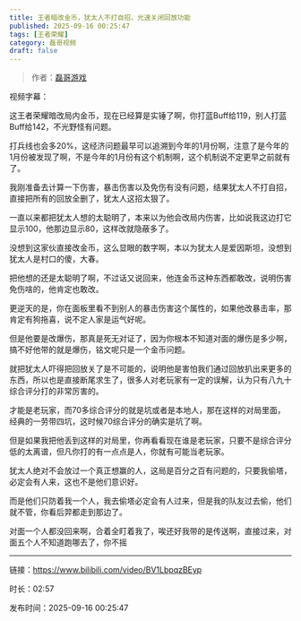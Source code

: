 ```yaml
---
title: 王者暗改金币，犹太人不打自招，光速关闭回放功能
published: 2025-09-16 00:25:47
tags: [王者荣耀]
category: 磊哥视频
draft: false
---
```



> 作者：[磊哥游戏](https://space.bilibili.com/268941858?spm_id_from=333.788.upinfo.head.click)

视频字幕：

这王者荣耀暗改局内金币，现在已经算是实锤了啊，你打蓝Buff给119，别人打蓝Buff给142，不光野怪有问题。

打兵线也会多20%，这经济问题最早可以追溯到今年的1月份啊，注意了是今年的1月份被发现了啊，不是今年的1月份有这个机制啊，这个机制说不定更早之前就有了。

我刚准备去计算一下伤害，暴击伤害以及免伤有没有问题，结果犹太人不打自招，直接把所有的回放全删了，犹太人这招太狠了。

一直以来都把犹太人想的太聪明了，本来以为他会改局内伤害，比如说我这边打它显示100，他那边显示80，这样改就隐蔽多了。

没想到这家伙直接改金币，这么显眼的数字啊，本以为犹太人是爱因斯坦，没想到犹太人是村口的傻，大春。

把他想的还是太聪明了啊，不过话又说回来，他连金币这种东西都敢改，说明伤害免伤啥的，他肯定也敢改。

更逆天的是，你在面板里看不到别人的暴击伤害这个属性的，如果他改暴击率，那肯定有狗拖喜，说不定人家是运气好呢。

但是他要是改爆伤，那真是死无对证了，因为你根本不知道对面的爆伤是多少啊，搞不好他带的就是爆伤，铭文呢只是一个金币问题。

就把犹太人吓得把回放关了是不可能的，说明他是害怕我们通过回放扒出来更多的东西，所以也是直接断尾求生了，很多人对老玩家有一定的误解，认为只有八九十综合评分打的非常厉害的。

才能是老玩家，而70多综合评分的就是坑或者是本地人，那在这样的对局里面，经典的一劳带四坑，这时候70综合评分的确实是坑了啊。

但是如果我把他丢到这样的对局里，你再看看现在谁是老玩家，只要不是综合评分低的太离谱，但凡你打的有一点点是人，你就有可能当老玩家。

犹太人绝对不会放过一个真正想赢的人，这局是百分之百有问题的，只要我偷塔，必定会有人来，这也不是他们意识好。

而是他们只防着我一个人，我去偷塔必定会有人过来，但是我的队友过去偷，他们就不管，你看后羿都走到那边了。

对面一个人都没回来啊，合着全盯着我了，唉还好我带的是传送啊，直接过来，对面五个人不知道跑哪去了，你不摇

---

链接：https://www.bilibili.com/video/BV1LbpqzBEyp

时长：02:57

发布时间：2025-09-16 00:25:47
